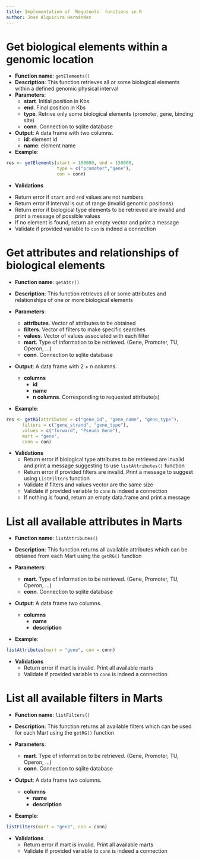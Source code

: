 ```yaml
---
title: Implementation of `Regutools` functions in R
author: José Alquicira Hernández
---
```


# Get biological elements within a genomic location

- **Function name**: `getElements()`
- **Description**: This function retrieves all or some biological elements within a defined genomic physical interval
- **Parameters**:
  + **start**. Initial position in Kbs 
  + **end**. Final position in Kbs
  + **type**. Retrive only some biological elements (promoter, gene, binding site)
  + **conn**. Connection to sqlite database
- **Output**: A data frame with two columns.
  + **id**: element id
  + **name**: element name
- **Example**:

```r
res <- getElements(start = 100000, end = 150000, 
                   type = c("promoter","gene"), 
                   con = conn)
```
- **Validations**
 + Return error if `start` and `end` values are not numbers
 + Return error if interval is out of range (invalid genomic positions)
 + Return error if biological type elements to be retrieved are invalid and print a message of possible values
 + If no element is found, return an empty vector and print a message
 + Validate if provided variable to `con` is indeed a connection


# Get attributes and relationships of biological elements

- **Function name**: `getAttr()`
- **Description**: This function retrieves all or some attributes and relationships of one or more biological elements
- **Parameters**:
  + **attributes**. Vector of attributes to be obtained
  + **filters**. Vector of filters to make specific searches
  + **values**. Vector of values associated with each filter
  + **mart**. Type of information to be retrieved. (Gene, Promoter, TU, Operon, ...) 
  + **conn**. Connection to sqlite database

- **Output**: A data frame with 2 + n columns.
  + **columns**
      + **id**
      + **name**
      + **n columns**. Corresponding to requested attribute(s)
- **Example**:

```r
res <- getRG(attributes = c("gene_id", "gene_name", "gene_type"), 
      filters = c("gene_strand", "gene_type"),
      values = c("forward", "Pseudo Gene"), 
      mart = "gene",
      conn = con)
```
- **Validations**
  + Return error if biological type attributes to be retrieved are invalid and print a message suggesting to use `listAttributes()` function
  + Return error if provided filters are invalid. Print a message to suggest using `ListFilters` function
  + Validate if filters and values vector are the same size
  + Validate if provided variable to `conn` is indeed a connection
  + If nothing is found, return an empty data.frame and print a message

# List all available attributes in Marts
    
- **Function name**: `listAttributes()`
- **Description**: This function returns all available attributes which can be obtained from each Mart using the `getRG()` function
- **Parameters**:
  + **mart**. Type of information to be retrieved. (Gene, Promoter, TU, Operon, ...) 
  + **conn**. Connection to sqlite database

- **Output**: A data frame two columns.
  + **columns**
      + **name**
      + **description**
- **Example**:

```r
listAttributes(mart = "gene", con = conn)
```

- **Validations**
  + Return error if mart is invalid. Print all available marts
  + Validate if provided variable to `conn` is indeed a connection

# List all available filters in Marts
    
- **Function name**: `listFilters()`
- **Description**: This function returns all available filters which can be used for each Mart using the `getRG()` function
- **Parameters**:
  + **mart**. Type of information to be retrieved. (Gene, Promoter, TU, Operon, ...) 
  + **conn**. Connection to sqlite database

- **Output**: A data frame two columns.
  + **columns**
      + **name**
      + **description**
- **Example**:

```r
listFilters(mart = "gene", con = conn)
```

- **Validations**
  + Return error if mart is invalid. Print all available marts
  + Validate if provided variable to `conn` is indeed a connection
